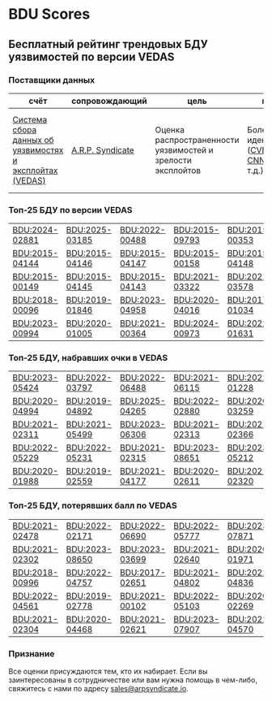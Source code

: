 
# BDU Scores
## Бесплатный рейтинг трендовых БДУ уязвимостей по версии VEDAS

### Поставщики данных
| счёт | cопровождающий | цель | покрытие | определение | частота |
| ----- | ---------- | ------- | -------- | ----------- | --------- |
| [Система сбора данных об уязвимостях и эксплойтах (VEDAS)](https://vedas.arpsyndicate.io) | [A.R.P. Syndicate](https://www.arpsyndicate.io) | Оценка распространенности уязвимостей и зрелости эксплойтов | Более 150 идентификаторов ([CVE](https://github.com/ARPSyndicate/cve-scores), [EUVD](https://github.com/ARPSyndicate/euvd-scores), [CNNVD](https://github.com/ARPSyndicate/cnnvd-scores), [BDU](https://github.com/ARPSyndicate/bdu-scores) и т.д.) | Аналитические данные с открытым исходным кодом (OSINT), полученные от [Exploit Observer](https://www.exploit.observer) | 12-16 часов |



<h3>Топ-25 БДУ по версии VEDAS</h3>

<table>
  <tr>
    <td><a href='https://vedas.arpsyndicate.io/?vuln=BDU:2024-02881'>BDU:2024-02881</a></td>
    <td><a href='https://vedas.arpsyndicate.io/?vuln=BDU:2025-03185'>BDU:2025-03185</a></td>
    <td><a href='https://vedas.arpsyndicate.io/?vuln=BDU:2022-00488'>BDU:2022-00488</a></td>
    <td><a href='https://vedas.arpsyndicate.io/?vuln=BDU:2015-09793'>BDU:2015-09793</a></td>
    <td><a href='https://vedas.arpsyndicate.io/?vuln=BDU:2015-00353'>BDU:2015-00353</a></td>
  </tr>
  <tr>
    <td><a href='https://vedas.arpsyndicate.io/?vuln=BDU:2015-04144'>BDU:2015-04144</a></td>
    <td><a href='https://vedas.arpsyndicate.io/?vuln=BDU:2015-04146'>BDU:2015-04146</a></td>
    <td><a href='https://vedas.arpsyndicate.io/?vuln=BDU:2015-04147'>BDU:2015-04147</a></td>
    <td><a href='https://vedas.arpsyndicate.io/?vuln=BDU:2015-00158'>BDU:2015-00158</a></td>
    <td><a href='https://vedas.arpsyndicate.io/?vuln=BDU:2015-04148'>BDU:2015-04148</a></td>
  </tr>
  <tr>
    <td><a href='https://vedas.arpsyndicate.io/?vuln=BDU:2015-00149'>BDU:2015-00149</a></td>
    <td><a href='https://vedas.arpsyndicate.io/?vuln=BDU:2015-04145'>BDU:2015-04145</a></td>
    <td><a href='https://vedas.arpsyndicate.io/?vuln=BDU:2015-04143'>BDU:2015-04143</a></td>
    <td><a href='https://vedas.arpsyndicate.io/?vuln=BDU:2021-03322'>BDU:2021-03322</a></td>
    <td><a href='https://vedas.arpsyndicate.io/?vuln=BDU:2021-03578'>BDU:2021-03578</a></td>
  </tr>
  <tr>
    <td><a href='https://vedas.arpsyndicate.io/?vuln=BDU:2018-00096'>BDU:2018-00096</a></td>
    <td><a href='https://vedas.arpsyndicate.io/?vuln=BDU:2019-01846'>BDU:2019-01846</a></td>
    <td><a href='https://vedas.arpsyndicate.io/?vuln=BDU:2023-04958'>BDU:2023-04958</a></td>
    <td><a href='https://vedas.arpsyndicate.io/?vuln=BDU:2020-04016'>BDU:2020-04016</a></td>
    <td><a href='https://vedas.arpsyndicate.io/?vuln=BDU:2017-01034'>BDU:2017-01034</a></td>
  </tr>
  <tr>
    <td><a href='https://vedas.arpsyndicate.io/?vuln=BDU:2023-00994'>BDU:2023-00994</a></td>
    <td><a href='https://vedas.arpsyndicate.io/?vuln=BDU:2020-01005'>BDU:2020-01005</a></td>
    <td><a href='https://vedas.arpsyndicate.io/?vuln=BDU:2021-00364'>BDU:2021-00364</a></td>
    <td><a href='https://vedas.arpsyndicate.io/?vuln=BDU:2024-00973'>BDU:2024-00973</a></td>
    <td><a href='https://vedas.arpsyndicate.io/?vuln=BDU:2022-01631'>BDU:2022-01631</a></td>
  </tr>
</table>


<h3>Топ-25 БДУ, набравших очки в VEDAS</h3>

<table>
  <tr>
    <td><a href='https://vedas.arpsyndicate.io/?vuln=BDU:2023-05424'>BDU:2023-05424</a></td>
    <td><a href='https://vedas.arpsyndicate.io/?vuln=BDU:2022-03797'>BDU:2022-03797</a></td>
    <td><a href='https://vedas.arpsyndicate.io/?vuln=BDU:2022-06488'>BDU:2022-06488</a></td>
    <td><a href='https://vedas.arpsyndicate.io/?vuln=BDU:2021-06115'>BDU:2021-06115</a></td>
    <td><a href='https://vedas.arpsyndicate.io/?vuln=BDU:2022-01228'>BDU:2022-01228</a></td>
  </tr>
  <tr>
    <td><a href='https://vedas.arpsyndicate.io/?vuln=BDU:2020-04994'>BDU:2020-04994</a></td>
    <td><a href='https://vedas.arpsyndicate.io/?vuln=BDU:2019-04892'>BDU:2019-04892</a></td>
    <td><a href='https://vedas.arpsyndicate.io/?vuln=BDU:2025-04265'>BDU:2025-04265</a></td>
    <td><a href='https://vedas.arpsyndicate.io/?vuln=BDU:2022-02880'>BDU:2022-02880</a></td>
    <td><a href='https://vedas.arpsyndicate.io/?vuln=BDU:2020-03259'>BDU:2020-03259</a></td>
  </tr>
  <tr>
    <td><a href='https://vedas.arpsyndicate.io/?vuln=BDU:2021-02311'>BDU:2021-02311</a></td>
    <td><a href='https://vedas.arpsyndicate.io/?vuln=BDU:2021-05499'>BDU:2021-05499</a></td>
    <td><a href='https://vedas.arpsyndicate.io/?vuln=BDU:2023-06306'>BDU:2023-06306</a></td>
    <td><a href='https://vedas.arpsyndicate.io/?vuln=BDU:2021-02313'>BDU:2021-02313</a></td>
    <td><a href='https://vedas.arpsyndicate.io/?vuln=BDU:2021-02366'>BDU:2021-02366</a></td>
  </tr>
  <tr>
    <td><a href='https://vedas.arpsyndicate.io/?vuln=BDU:2022-05229'>BDU:2022-05229</a></td>
    <td><a href='https://vedas.arpsyndicate.io/?vuln=BDU:2022-05231'>BDU:2022-05231</a></td>
    <td><a href='https://vedas.arpsyndicate.io/?vuln=BDU:2021-02315'>BDU:2021-02315</a></td>
    <td><a href='https://vedas.arpsyndicate.io/?vuln=BDU:2023-08651'>BDU:2023-08651</a></td>
    <td><a href='https://vedas.arpsyndicate.io/?vuln=BDU:2023-05212'>BDU:2023-05212</a></td>
  </tr>
  <tr>
    <td><a href='https://vedas.arpsyndicate.io/?vuln=BDU:2020-01988'>BDU:2020-01988</a></td>
    <td><a href='https://vedas.arpsyndicate.io/?vuln=BDU:2019-02559'>BDU:2019-02559</a></td>
    <td><a href='https://vedas.arpsyndicate.io/?vuln=BDU:2021-04177'>BDU:2021-04177</a></td>
    <td><a href='https://vedas.arpsyndicate.io/?vuln=BDU:2020-02611'>BDU:2020-02611</a></td>
    <td><a href='https://vedas.arpsyndicate.io/?vuln=BDU:2021-02320'>BDU:2021-02320</a></td>
  </tr>
</table>


<h3>Топ-25 БДУ, потерявших балл по VEDAS</h3>

<table>
  <tr>
    <td><a href='https://vedas.arpsyndicate.io/?vuln=BDU:2021-02478'>BDU:2021-02478</a></td>
    <td><a href='https://vedas.arpsyndicate.io/?vuln=BDU:2022-02171'>BDU:2022-02171</a></td>
    <td><a href='https://vedas.arpsyndicate.io/?vuln=BDU:2022-06690'>BDU:2022-06690</a></td>
    <td><a href='https://vedas.arpsyndicate.io/?vuln=BDU:2022-05777'>BDU:2022-05777</a></td>
    <td><a href='https://vedas.arpsyndicate.io/?vuln=BDU:2023-07871'>BDU:2023-07871</a></td>
  </tr>
  <tr>
    <td><a href='https://vedas.arpsyndicate.io/?vuln=BDU:2021-02302'>BDU:2021-02302</a></td>
    <td><a href='https://vedas.arpsyndicate.io/?vuln=BDU:2023-08650'>BDU:2023-08650</a></td>
    <td><a href='https://vedas.arpsyndicate.io/?vuln=BDU:2023-03699'>BDU:2023-03699</a></td>
    <td><a href='https://vedas.arpsyndicate.io/?vuln=BDU:2021-02640'>BDU:2021-02640</a></td>
    <td><a href='https://vedas.arpsyndicate.io/?vuln=BDU:2020-01971'>BDU:2020-01971</a></td>
  </tr>
  <tr>
    <td><a href='https://vedas.arpsyndicate.io/?vuln=BDU:2018-00996'>BDU:2018-00996</a></td>
    <td><a href='https://vedas.arpsyndicate.io/?vuln=BDU:2022-04757'>BDU:2022-04757</a></td>
    <td><a href='https://vedas.arpsyndicate.io/?vuln=BDU:2017-02651'>BDU:2017-02651</a></td>
    <td><a href='https://vedas.arpsyndicate.io/?vuln=BDU:2021-04802'>BDU:2021-04802</a></td>
    <td><a href='https://vedas.arpsyndicate.io/?vuln=BDU:2022-04836'>BDU:2022-04836</a></td>
  </tr>
  <tr>
    <td><a href='https://vedas.arpsyndicate.io/?vuln=BDU:2022-04561'>BDU:2022-04561</a></td>
    <td><a href='https://vedas.arpsyndicate.io/?vuln=BDU:2019-02778'>BDU:2019-02778</a></td>
    <td><a href='https://vedas.arpsyndicate.io/?vuln=BDU:2021-00102'>BDU:2021-00102</a></td>
    <td><a href='https://vedas.arpsyndicate.io/?vuln=BDU:2022-05103'>BDU:2022-05103</a></td>
    <td><a href='https://vedas.arpsyndicate.io/?vuln=BDU:2020-02269'>BDU:2020-02269</a></td>
  </tr>
  <tr>
    <td><a href='https://vedas.arpsyndicate.io/?vuln=BDU:2021-02304'>BDU:2021-02304</a></td>
    <td><a href='https://vedas.arpsyndicate.io/?vuln=BDU:2020-04468'>BDU:2020-04468</a></td>
    <td><a href='https://vedas.arpsyndicate.io/?vuln=BDU:2021-02621'>BDU:2021-02621</a></td>
    <td><a href='https://vedas.arpsyndicate.io/?vuln=BDU:2023-07907'>BDU:2023-07907</a></td>
    <td><a href='https://vedas.arpsyndicate.io/?vuln=BDU:2022-04570'>BDU:2022-04570</a></td>
  </tr>
</table>


### Признание
Все оценки присуждаются тем, кто их набирает.
Если вы заинтересованы в сотрудничестве или вам нужна помощь в чем-либо, свяжитесь с нами по адресу [sales@arpsyndicate.io](mailto:sales@arpsyndicate.io).

